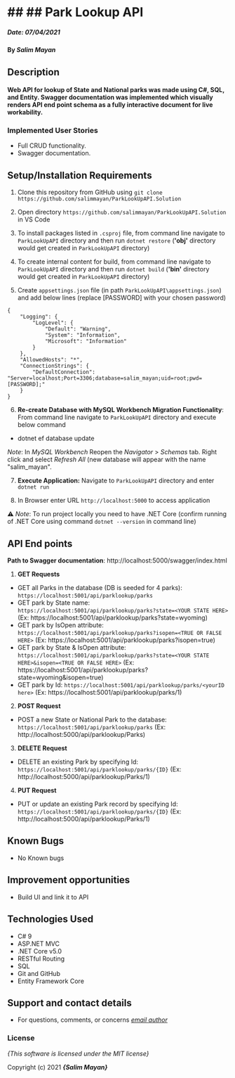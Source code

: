 # ## ## Park Lookup API

##### Date: **07/04/2021**

#### By **_Salim Mayan_**

## Description

#### Web API for lookup of State and National parks was made using C#, SQL, and Entity. Swagger documentation was implemented which visually renders  API end point schema as a fully interactive document for live workability.

### Implemented User Stories

-   Full CRUD functionality.
-   Swagger documentation.

## Setup/Installation Requirements  

1. Clone this repository from GitHub using `git clone https://github.com/salimmayan/ParkLookUpAPI.Solution`

  

2. Open directory `https://github.com/salimmayan/ParkLookUpAPI.Solution` in VS Code

  

3. To install packages listed in `.csproj` file, from command line navigate to `ParkLookUpAPI` directory and then run `dotnet restore` (**'obj'** directory would get created in `ParkLookUpAPI` directory)

  

4. To create internal content for build, from command line navigate to `ParkLookUpAPI` directory and then run `dotnet build` (**'bin'** directory would get created in `ParkLookUpAPI` directory)

5. Create `appsettings.json` file (in path `ParkLookUpAPI\appsettings.json`) and add below lines (replace [PASSWORD] with your chosen password)

  

```
{
	"Logging": {
		"LogLevel": {
			"Default": "Warning",
			"System": "Information",
			"Microsoft": "Information"
		}
	},
	"AllowedHosts": "*",
	"ConnectionStrings": {
		"DefaultConnection": "Server=localhost;Port=3306;database=salim_mayan;uid=root;pwd=[PASSWORD];"
	}
}
```

  

6.  **Re-create Database with MySQL Workbench Migration Functionality**: From command line navigate to `ParkLookUpAPI` directory and execute below command

- dotnet ef database update

*Note*: In _MySQL Workbench_ Reopen the _Navigator_ > _Schemas_ tab. Right click and select _Refresh All_ (new database will appear with the name "salim_mayan".

  

7.  **Execute Application:** Navigate to `ParkLookUpAPI` directory and enter `dotnet run`

  

8. In Browser enter URL `http://localhost:5000` to access application

  

⚠️ *Note*: To run project locally you need to have .NET Core (confirm running of .NET Core using command `dotnet --version` in command line)

  
## API End points 

**Path to Swagger documentation**: http://localhost:5000/swagger/index.html
1. **GET Requests**

-   GET all Parks in the database (DB is seeded for 4 parks): `https://localhost:5001/api/parklookup/parks`
-   GET park by State name: `https://localhost:5001/api/parklookup/parks?state=<YOUR STATE HERE>`  (Ex: https://localhost:5001/api/parklookup/parks?state=wyoming) 
-   GET park by IsOpen attribute: `https://localhost:5001/api/parklookup/parks?isopen=<TRUE OR FALSE HERE>`  (Ex: https://localhost:5001/api/parklookup/parks?isopen=true)
-   GET park by State & IsOpen attribute: `https://localhost:5001/api/parklookup/parks?state=<YOUR STATE HERE>&isopen=<TRUE OR FALSE HERE>`  (Ex: https://localhost:5001/api/parklookup/parks?state=wyoming&isopen=true)
-   GET park by Id: `https://localhost:5001/api/parklookup/parks/<yourID here>` (Ex: https://localhost:5001/api/parklookup/parks/1)

2. **POST Request**

-   POST a new State or National Park to the database: `https://localhost:5001/api/parklookup/parks` (Ex: http://localhost:5000/api/parklookup/Parks) 

3. **DELETE Request**

-   DELETE an existing Park by specifying Id: `https://localhost:5001/api/parklookup/parks/{ID}` (Ex: http://localhost:5000/api/parklookup/Parks/1) 

4. **PUT Request**

-   PUT or update an existing Park record by specifying Id: `https://localhost:5001/api/parklookup/parks/{ID}` (Ex: http://localhost:5000/api/parklookup/Parks/1) 

## Known Bugs

* No Known bugs

## Improvement opportunities

* Build UI and link it to API

## Technologies Used

-   C# 9
-   ASP.NET MVC
-   .NET Core v5.0
-   RESTful Routing
-   SQL
-   Git and GitHub
-   Entity Framework Core

## Support and contact details

* For questions, comments, or concerns *[email author](mailto:mailsalim@gmail.com?subject=[GitHub])*


### License

*{This software is licensed under the MIT license}*

Copyright (c) 2021 **_{Salim Mayan}_**